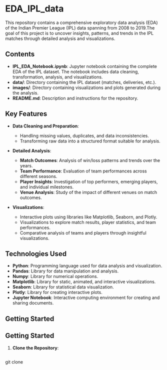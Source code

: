# EDA_IPL_data
This repository contains a comprehensive exploratory data analysis (EDA) of the Indian Premier League (IPL) data spanning from 2008 to 2019.The goal of this project is to uncover insights, patterns, and trends in the IPL matches through detailed analysis and visualizations.

## Contents
- **IPL_EDA_Notebook.ipynb**: Jupyter notebook containing the complete EDA of the IPL dataset. The notebook includes data cleaning, transformation, analysis, and visualizations.
- **data/**: Directory containing the IPL dataset (matches, deliveries, etc.).
- **images/**: Directory containing visualizations and plots generated during the analysis.
- **README.md**: Description and instructions for the repository.

## Key Features
- **Data Cleaning and Preparation**:
  - Handling missing values, duplicates, and data inconsistencies.
  - Transforming raw data into a structured format suitable for analysis.

- **Detailed Analysis**:
  - **Match Outcomes**: Analysis of win/loss patterns and trends over the years.
  - **Team Performance**: Evaluation of team performances across different seasons.
  - **Player Insights**: Investigation of top performers, emerging players, and individual milestones.
  - **Venue Analysis**: Study of the impact of different venues on match outcomes.

- **Visualizations**:
  - Interactive plots using libraries like Matplotlib, Seaborn, and Plotly.
  - Visualizations to explore match results, player statistics, and team performances.
  - Comparative analysis of teams and players through insightful visualizations.

## Technologies Used

- **Python**: Programming language used for data analysis and visualization.
- **Pandas**: Library for data manipulation and analysis.
- **Numpy**: Library for numerical operations.
- **Matplotlib**: Library for static, animated, and interactive visualizations.
- **Seaborn**: Library for statistical data visualization.
- **Plotly**: Library for creating interactive plots.
- **Jupyter Notebook**: Interactive computing environment for creating and sharing documents.

## Getting Started

## Getting Started

1. **Clone the Repository**:
   ```bash
  git clone 
